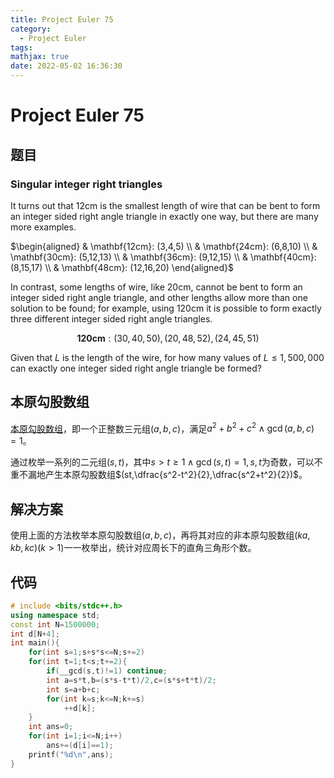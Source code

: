 ```yaml
---
title: Project Euler 75
category:
  - Project Euler
tags:
mathjax: true
date: 2022-05-02 16:36:30
---
```


<escape><!-- more --></escape>

# Project Euler 75

## 题目

### Singular integer right triangles

It turns out that $12 \mathrm{cm}$ is the smallest length of wire that can be bent to form an integer sided right angle triangle in exactly one way, but there are many more examples.

$\begin{aligned}
& \mathbf{12cm}: (3,4,5) \\
& \mathbf{24cm}: (6,8,10) \\
& \mathbf{30cm}: (5,12,13) \\
& \mathbf{36cm}: (9,12,15) \\
& \mathbf{40cm}: (8,15,17) \\
& \mathbf{48cm}: (12,16,20)
\end{aligned}$

In contrast, some lengths of wire, like $20 \mathrm{cm}$, cannot be bent to form an integer sided right angle triangle, and other lengths allow more than one solution to be found; for example, using $120 \mathrm{cm}$ it is possible to form exactly three different integer sided right angle triangles.

$$\mathbf{120cm}: (30,40,50), (20,48,52), (24,45,51)$$

Given that $L$ is the length of the wire, for how many values of $L \leq 1,500,000$ can exactly one integer sided right angle triangle be formed?

## 本原勾股数组

[本原](https://mathworld.wolfram.com/PrimitivePythagoreanTriple.html)[勾股数组](https://mathworld.wolfram.com/PythagoreanTriple.html)，即一个正整数三元组$(a,b,c)$，满足$a^2+b^2+c^2\wedge\gcd(a,b,c)=1$。

通过枚举一系列的二元组$(s,t)$，其中$s>t\geq 1\wedge\gcd(s,t)=1,s,t$为奇数，可以不重不漏地产生本原勾股数组$(st,\dfrac{s^2-t^2}{2},\dfrac{s^2+t^2}{2})$。

## 解决方案

使用上面的方法枚举本原勾股数组$(a,b,c)$，再将其对应的非本原勾股数组$(ka,kb,kc)(k>1)$一一枚举出，统计对应周长下的直角三角形个数。

## 代码

```C++
# include <bits/stdc++.h>
using namespace std;
const int N=1500000;
int d[N+4];
int main(){
    for(int s=1;s+s*s<=N;s+=2)
    for(int t=1;t<s;t+=2){
        if(__gcd(s,t)!=1) continue;
        int a=s*t,b=(s*s-t*t)/2,c=(s*s+t*t)/2;
        int s=a+b+c;
        for(int k=s;k<=N;k+=s)
            ++d[k];
    }
    int ans=0;
    for(int i=1;i<=N;i++)
        ans+=(d[i]==1);
    printf("%d\n",ans);
}

```
